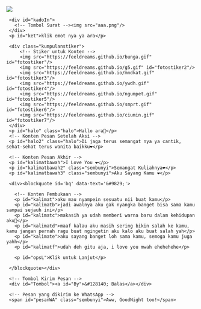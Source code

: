 <!DOCTYPE html>
<html>
<meta charset='UTF-8'/><meta content='width=device-width, initial-scale=1, user-scalable=1, minimum-scale=1, maximum-scale=5' name='viewport'/><meta content='IE=edge' http-equiv='X-UA-Compatible'/><link href="https://feeldreams.github.io/singkat/style.css" rel="stylesheet" type="text/css" />
  
  <link rel="preconnect" href="https://fonts.googleapis.com">
  <link rel="preconnect" href="https://fonts.gstatic.com" crossorigin>
  <link href="https://fonts.googleapis.com/css2?family=Shippori+Antique:wght@400;700&display=swap" rel="stylesheet">
  <link href="https://fonts.googleapis.com/css2?family=Dancing+Script&display=swap" rel="stylesheet">

  <script src="https://cdn.jsdelivr.net/npm/sweetalert2@11.0.19/dist/sweetalert2.all.min.js"></script>
  <script src="https://unpkg.com/typeit@8.7.0/dist/index.umd.js"></script>
  <script src="https://kit.fontawesome.com/4f3ce16e3e.js" crossorigin="anonymous"></script>
  
<head>
<title>Script HTML buat Kamu</title>
</head>
<body>
	
   <!-- Ganti Audio di sini -->
   <audio src="a.mp3" id="linkmp3" class="sembunyi"></audio>
   
   <div id="bodyblur">
     <!-- Wallpaper --><img src="aaa.jpeg" id="wallpaper"/><div id="beneranblur"></div>
   </div>
   
   <div id='Content'>

     <div id="kadoIn">
       <!-- Tombol Surat --><img src="aaa.png"/>
     </div>
     <p id="ket">klik emot nya ya ara</p>

     <div class="kumpulanstiker">
         <!-- Stiker untuk Konten -->
         <img src="https://feeldreams.github.io/bunga.gif" id="fotostiker"/>
         <img src="https://feeldreams.github.io/g5.gif" id="fotostiker2"/>
         <img src="https://feeldreams.github.io/mndkat.gif" id="fotostiker3"/>
         <img src="https://feeldreams.github.io/ywdh.gif" id="fotostiker4"/>
         <img src="https://feeldreams.github.io/ngumpet.gif" id="fotostiker5"/>
         <img src="https://feeldreams.github.io/smprt.gif" id="fotostiker6"/>
         <img src="https://feeldreams.github.io/ciumin.gif" id="fotostiker7"/>
     </div>
     <p id="halo" class="halo">Hallo ara🤍</p>
     <!-- Konten Pesan Setelah Aksi -->
     <p id="halo2" class="halo">Di jaga terus semangat nya ya cantik, sehat-sehat terus wanita baikku❤️</p>
     
     <!-- Konten Pesan Akhir -->
     <p id="kalimatbawah">I Love You ❤️</p> 
     <p id="kalimatbawah2" class="sembunyi">Semangat Kuliahnya❤️</p> 
     <p id="kalimatbawah3" class="sembunyi">Aku Sayang Kamu ❤️</p>
       
     <div><blockquote id='bq' data-text='&#9829;'>

       <!-- Konten Pembukaan -->
       <p id="kalimat">aku mau nyampein sesuatu nii buat kamu</p>
       <p id="kalimatb">jadi awalnya aku gak nyangka banget bisa sama kamu sampai sejauh ini</p>
       <p id="kalimatc">makasih ya udah memberi warna baru dalam kehidupan aku🤍</p>
       <p id="kalimatd">maaf kalau aku masih sering bikin salah ke kamu, kamu jangan pernah ragu buat ngingetin aku kalo aku buat salah yah</p>
       <p id="kalimate">aku sayang banget loh sama kamu, semoga kamu juga yahh</p>
       <p id="kalimatf">udah deh gitu aja, i love you mwah ehehehehe</p>
       
       <p id="opsL">Klik untuk Lanjut</p>
       
     </blockquote></div>

     <!-- Tombol Kirim Pesan -->
     <div id="Tombol"><a id="By">&#128140; Balas</a></div>

     <!-- Pesan yang dikirim ke WhatsApp -->
     <span id="pesanWA" class="sembunyi">Aww, GoodNight too!</span>
     
   </div>

<!-- Jangan Edit Bagian Ini --><script>
  const body = document.querySelector("body");inikuis=0;ftganti=0;flag=1;flagg=1;fungsi=0;ftfungsi=0;fungsiAwal=0;fungsitimer=0;vketikhalo=halo.innerHTML;halo.innerHTML = "";vketikhalo2=halo2.innerHTML;halo2.innerHTML = "";pesanwhatsapp = pesanWA.innerHTML;deffotostiker=fotostiker.src;audio = new Audio('' + linkmp3.src);Content.style = "opacity:1;margin-top:16vh;";const swalst = Swal.mixin({timer: 2777, allowOutsideClick: false, showConfirmButton: false, timerProgressBar: true, imageHeight: 90,}); const swals = Swal.mixin({allowOutsideClick: false, cancelButtonColor: '#FF0040', imageWidth: 100, imageHeight: 100,}); const style = document.createElement('style'); var today = new Date();var dd = String(today.getDate()).padStart(2, '0');var mm = String(today.getMonth() + 1).padStart(2, '0');var yyyy = today.getFullYear();const monthNames = ["Januari", "Februari", "Maret", "April", "Mei", "Juni", "Juli", "Agustus", "September", "Oktober", "November", "Desember"];today = dd + ' ' + monthNames[today.getMonth()] + ' ' + yyyy;
  function createHeart() {const heart = document.createElement("div"); heart.className = "fas fa-heart"; heart.style.left = (Math.random() * 90)+"vw"; heart.style.animationDuration = (Math.random()*3)+2+"s"; body.appendChild(heart);} setInterval(function name(params) {var heartArr = document.querySelectorAll(".fa-heart"); if (heartArr.length > 100) {heartArr[0].remove()}},100);
  async function menuju(){window.location = "https://api.whatsapp.com/send?phone=&text=" + pesanwhatsapp;} document.getElementById("kadoIn").onclick = function() {if(fungsiAwal==0){audio.play();fungsiAwal=1;kadoIn.style="transition:all .8s ease;transform:scale(10);opacity:0";wallpaper.style="transform: scale(1.5);";ket.style="display:none";setTimeout(mulainama,700)}}
</script>
<script src="https://feeldreams.github.io/singkat/script.js"></script>
<!-- Sampai Sini -->
</body>
</html>
